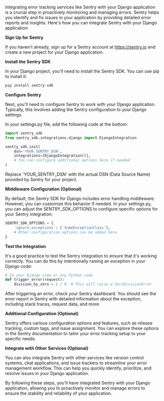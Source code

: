 Integrating error tracking services like Sentry with your Django application is a crucial step in proactively monitoring and managing errors. Sentry helps you identify and fix issues in your application by providing detailed error reports and insights. Here's how you can integrate Sentry with your Django application:

**Sign Up for Sentry**

If you haven't already, sign up for a Sentry account at https://sentry.io and create a new project for your Django application.

**Install the Sentry SDK**

In your Django project, you'll need to install the Sentry SDK. You can use pip to install it:

```bash
pip install sentry-sdk
```

**Configure Sentry**

Next, you'll need to configure Sentry to work with your Django application. Typically, this involves adding the Sentry configuration to your Django settings.

In your settings.py file, add the following code at the bottom:

```python
import sentry_sdk
from sentry_sdk.integrations.django import DjangoIntegration

sentry_sdk.init(
    dsn='YOUR_SENTRY_DSN',
    integrations=[DjangoIntegration()],
    # You can configure additional options here if needed
)
```

Replace 'YOUR_SENTRY_DSN' with the actual DSN (Data Source Name) provided by Sentry for your project.

**Middleware Configuration (Optional)**

By default, the Sentry SDK for Django includes error handling middleware. However, you can customize this behavior if needed. In your settings.py, you can adjust the SENTRY_SDK_OPTIONS to configure specific options for your Sentry integration:

```python
SENTRY_SDK_OPTIONS = {
    'ignore_exceptions': ['SomeExceptionClass'],
    # Other configuration options can be added here
}
```

**Test the Integration**

It's a good practice to test the Sentry integration to ensure that it's working correctly. You can do this by intentionally raising an exception in your Django code:

```python
# In your Django view or any Python code
def trigger_error(request):
    division_by_zero = 1 / 0  # This will raise a ZeroDivisionError
```

After triggering an error, check your Sentry dashboard. You should see the error report in Sentry with detailed information about the exception, including stack traces, request data, and more.

**Additional Configuration (Optional)**

Sentry offers various configuration options and features, such as release tracking, custom tags, and issue assignment. You can explore these options in the Sentry documentation to tailor your error tracking setup to your specific needs.

**Integrate with Other Services (Optional)**

You can also integrate Sentry with other services like version control systems, chat applications, and issue trackers to streamline your error management workflow. This can help you quickly identify, prioritize, and resolve issues in your Django application.

By following these steps, you'll have integrated Sentry with your Django application, allowing you to proactively monitor and manage errors to ensure the stability and reliability of your application.
